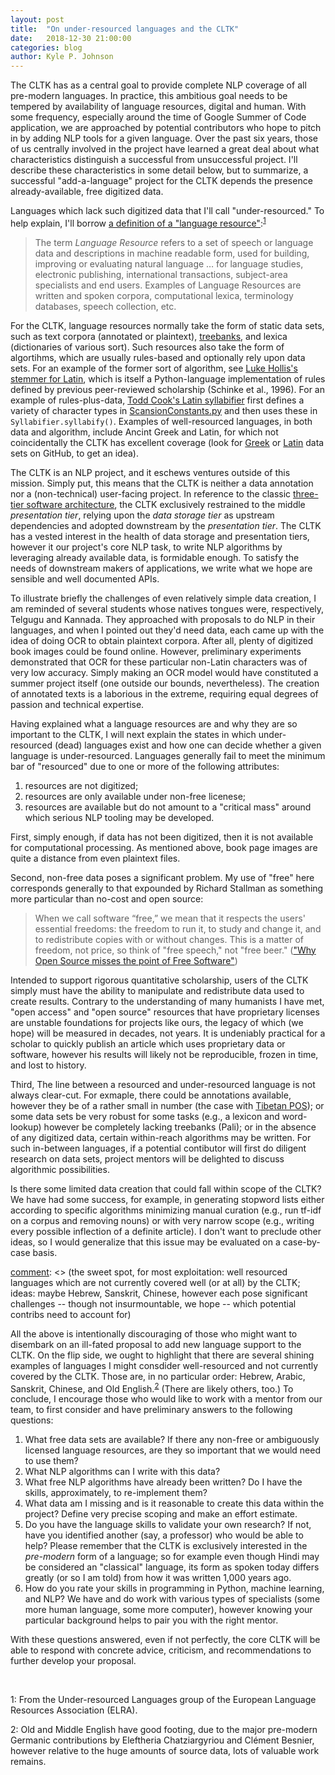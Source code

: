 ```yaml
---
layout: post
title:  "On under-resourced languages and the CLTK"
date:   2018-12-30 21:00:00
categories: blog
author: Kyle P. Johnson
---
```


The CLTK has as a central goal to provide complete NLP coverage of all pre-modern languages. In practice, this ambitious goal needs to be tempered by availability of language resources, digital and human. With some frequency, especially around the time of Google Summer of Code application, we are approached by potential contributors who hope to pitch in by adding NLP tools for a given language. Over the past six years, those of us centrally involved in the project have learned a great deal about what characteristics distinguish a successful from unsuccessful project. I'll describe these characteristics in some detail below, but to summarize, a successful "add-a-language" project for the CLTK depends the presence already-available, free digitized data.

[comment]: <> (define an under-resourced language)
Languages which lack such digitized data that I'll call "under-resourced." To help explain, I'll borrow [a definition of a "language resource"](http://www.elra.info/en/about/what-language-resource/):<sup>[1](#myfootnote1)</sup>

> The term *Language Resource* refers to a set of speech or language data and descriptions in machine readable form, used for building, improving or evaluating natural language … for language studies, electronic publishing, international transactions, subject-area specialists and end users. Examples of Language Resources are written and spoken corpora, computational lexica, terminology databases, speech collection, etc.

 For the CLTK, language resources normally take the form of static data sets, such as text corpora (annotated or plaintext), [treebanks](https://en.wikipedia.org/wiki/Treebank), and lexica (dictionaries of various sort). Such resources also take the form of algortihms, which are usually rules-based and optionally rely upon data sets. For an example of the former sort of algorithm, see [Luke Hollis's stemmer for Latin](https://github.com/cltk/cltk/blob/9deebf3ff050ab6c12c0c5ceb953bc8ecce21ed0/cltk/stem/latin/stem.py
), which is itself a Python-language implementation of rules defined by previous peer-reviewed scholarship (Schinke et al., 1996). For an example of rules-plus-data, [Todd Cook's Latin syllabifier](https://github.com/cltk/cltk/blob/9b9cdb42dcc1c707ab3db3ef8214837bb7c262b5/cltk/prosody/latin/Syllabifier.py#L36) first defines a variety of character types in [ScansionConstants.py](https://github.com/cltk/cltk/blob/9b9cdb42dcc1c707ab3db3ef8214837bb7c262b5/cltk/prosody/latin/ScansionConstants.py) and then uses these in `Syllabifier.syllabify()`. Examples of well-resourced languages, in both data and algorithm, include Ancint Greek and Latin, for which not coincidentally the CLTK has excellent coverage (look for [Greek](https://github.com/cltk?utf8=%E2%9C%93&q=greek&type=&language=) or [Latin](https://github.com/cltk?utf8=%E2%9C%93&q=latin&type=&language=) data sets on GitHub, to get an idea).

[comment]: <> (explain why language resources are critical)
The CLTK is an NLP project, and it eschews ventures outside of this mission. Simply put, this means that the CLTK is neither a data annotation nor a (non-technical) user-facing project. In reference to the classic [three-tier software architecture](https://en.wikipedia.org/wiki/Multitier_architecture), the CLTK exclusively restrained to the middle *presentation tier*, relying upon the *data storage tier* as upstream dependencies and adopted downstream by the *presentation tier*. The CLTK has a vested interest in the health of data storage and presentation tiers, however it our project's core NLP task, to write NLP algorithms by leveraging already available data, is formidable enough. To satisfy the needs of downstream makers of applications, we write what we hope are sensible and well documented APIs.

To illustrate briefly the challenges of even relatively simple data creation, I am reminded of several students whose natives tongues were, respectively, Telgugu and Kannada. They approached with proposals to do NLP in their languages, and when I pointed out they'd need data, each came up with the idea of doing OCR to obtain plaintext corpora. After all, plenty of digitized book images could be found online. However, preliminary experiments demonstrated that OCR for these particular non-Latin characters was of very low accuracy. Simply making an OCR model would have constituted a summer project itself (one outside our bounds, nevertheless). The creation of annotated texts is a laborious in the extreme, requiring equal degrees of passion and technical expertise.

Having explained what a language resources are and why they are so important to the CLTK, I will next explain the states in which under-resourced (dead) languages exist and how one can decide whether a given language is under-resourced. Languages generally fail to meet the minimum bar of "resourced" due to one or more of the following attributes:
1. resources are not digitized; 
2. resources are only available under non-free licenese; 
3. resources are available but do not amount to a "critical mass" around which serious NLP tooling may be developed.

[comment]: <> (1. do not exist)
First, simply enough, if data has not been digitized, then it is not available for computational processing. As mentioned above, book page images are quite a distance from even plaintext files.

[comment]: <> (2. under non-free licenses)
Second, non-free data poses a significant problem. My use of "free" here corresponds generally to that expounded by Richard Stallman as something more particular than no-cost and open source:

> When we call software “free,” we mean that it respects the users' essential freedoms: the freedom to run it, to study and change it, and to redistribute copies with or without changes. This is a matter of freedom, not price, so think of "free speech," not "free beer." (["Why Open Source misses the point of Free Software"](https://www.gnu.org/philosophy/open-source-misses-the-point.html))

Intended to support rigorous quantitative scholarship, users of the CLTK simply must have the ability to manipulate and redistribute data used to create results. Contrary to the understanding of many humanists I have met, "open access" and "open source" resources that have proprietary licenses are unstable foundations for projects like ours, the legacy of which (we hope) will be measured in decades, not years. It is undeniably practical for a scholar to quickly publish an article which uses proprietary data or software, however his results will likely not be reproducible, frozen in time, and lost to history.

[comment]: <> (3. some, but not a critical mass; but what is a critical mass?)
Third, The line between a resourced and under-resourced language is not always clear-cut. For exmaple, there could be annotations available, however they be of a rather small in number (the case with [Tibetan POS](https://github.com/cltk/tibetan_pos_tdc)); or some data sets be very robust for some tasks (e.g., a lexicon and word-lookup) however be completely lacking treebanks (Pali); or in the absence of any digitized data, certain within-reach algorithms may be written. For such in-between languages, if a potential contibutor will first do diligent research on data sets, project mentors will be delighted to discuss algorithmic possibilities.

[comment]: <> (What kind of data-creation should be done by the CLTK? example: stopwords, semi-supervised ML tagging)
Is there some limited data creation that could fall within scope of the CLTK? We have had some success, for example, in generating stopword lists either according to specific algorithms minimizing manual curation (e.g., run tf-idf on a corpus and removing nouns) or with very narrow scope (e.g., writing every possible inflection of a definite article). I don't want to preclude other ideas, so I would generalize that this issue may be evaluated on a case-by-case basis.

[comment]: <> (the sweet spot, for most exploitation: well resourced languages which are not currently covered well (or at all) by the CLTK; ideas: maybe Hebrew, Sanskrit, Chinese, however each pose significant challenges -- though not insurmountable, we hope -- which potential contribs need to account for)

All the above is intentionally discouraging of those who might want to disembark on an ill-fated proposal to add new language support to the CLTK. On the flip side, we ought to highlight that there are several shining examples of languages I might consdider well-resourced and not currently covered by the CLTK. Those are, in no particular order: Hebrew, Arabic, Sanskrit, Chinese, and Old English.<sup>[2](#myfootnote2)</sup> (There are likely others, too.) To conclude, I encourage those who would like to work with a mentor from our team, to first consider and have preliminary answers to the following questions:
1. What free data sets are available? If there any non-free or ambiguously licensed language resources, are they so important that we would need to use them?
2. What NLP algorithms can I write with this data?
3. What free NLP algorithms have already been written? Do I have the skills, approximately, to re-implement them?
4. What data am I missing and is it reasonable to create this data within the project? Define very precise scoping and make an effort estimate.
5. Do you have the language skills to validate your own research? If not, have you identified another (say, a professor) who would be able to help? Please remember that the CLTK is exclusively interested in the *pre-modern* form of a language; so for example even though Hindi may be considered an "classical" language, its form as spoken today differs greatly (or so I am told) from how it was written 1,000 years ago.
6. How do you rate your skills in programming in Python, machine learning, and NLP? We have and do work with various types of specialists (some more human language, some more computer), however knowing your particular background helps to pair you with the right mentor.

With these questions answered, even if not perfectly, the core CLTK will be able to respond with concrete advice, criticism, and recommendations to further develop your proposal.

<br/>

<a name="myfootnote1">1</a>: From the Under-resourced Languages group of the European Language Resources Association (ELRA).

<a name="myfootnote2">2</a>: Old and Middle English have good footing, due to the major pre-modern Germanic contributions by Eleftheria Chatziargyriou and Clément Besnier, however relative to the huge amounts of source data, lots of valuable work remains.

